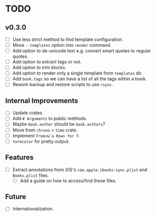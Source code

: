 # TODO

## v0.3.0

- [ ] Use less strict method to find template configuration.
- [ ] Move `--templates` option into `render` command.
- [ ] Add option to de-unicode text e.g. convert smart quotes to regular quotes.
- [ ] Add option to extract tags or not.
- [ ] Add option to trim blocks.
- [ ] Add option to render only a single template from `templates` dir.
- [ ] Add `book.tags` so we can have a list of all the tags within a book.
- [ ] Rework backup and restore scripts to use `rsync`.

## Internal Improvements

- [ ] Update crates.
- [ ] Add `# Arguments` to public methods.
- [ ] Maybe `book.author` should be `book.authors`?
- [ ] Move from `chrono` > `time` crate.
- [ ] Implement `From<&'a Row> for T`.
- [ ] `termcolor` for pretty output.

## Features

- [ ] Extract annotations from iOS's `com.apple.ibooks-sync.plist` and
      `Books.plist` files.
  - [ ] Add a guide on how to access/find these files.

## Future

- [ ] Internationalization.

